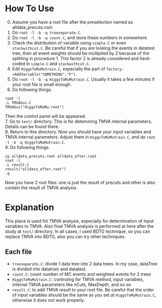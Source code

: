 # How To Use
0. Assume you have a root file after the preselection named as alldata_precuts.root.
1. Do `root -l -b -q treeseparate.C`.
2. Do `root -l -b -q count.C`, and store these numbers in somewhere.
3. Check the distribution of variable using `simple.C` or even `stackwithcut.C`. Be careful that if you are looking the events in datatest tree, then all event weights should be multiplied by 2 because of the splitting in procedure 1. This factor 2 is already considered and hard-coded in `simple.C` and `stackwithcut.C`.
4. Edit `HiggsToMuMutrain.C`, especially the part of `factory->AddVariable("SOMETHING","F")`.
5. Do `root -l -b -q HiggsToMuMutrain.C`. Usually it takes a few minutes if your root file is small enough.
6. Do following things.
```
root -l
.L TMVAGui.C
TMVAGui("HiggsToMuMu.root")
```
Then the control panel will be appeared.  
7. Go to `test/` directory. This is for detemining TMVA internal parameters. Details can be found there.  
8. Return to this directory. Now you should have your input variables and TMVA internal parameters. Adjust them in `HiggsToMuMutrain.C`, and do `root -l -b -q HiggsToMuMutrain.C`.  
9. Do following things.
```
cp alldata_precuts.root alldata_after.root
root -l
.L result.C
result("alldata_after.root")
.q
```
Now you have 2 root files: one is just the result of precuts and other is also contain the result of TMVA analysis.

# Explanation
This place is used fot TMVA analysis, especially for determination of input variables to TMVA.
Also final TMVA analysis is performed at here after the study at `test/` directory.
In all cases, I used BDTG technique, so you can replace TMVA into BDTG, also you can try other techniques.

## Each file
- `treeseparate.C`: divide 1 data tree into 2 data trees. In my case, dataTree is divided into datatrain and datatest.
- `count.C`: count number of MC events and weighted events for 2 trees
- `HiggsToMuMutrain.C`: controling for TMVA method, input variables, internal TMVA parameters like nCuts, MaxDepth, and so on
- `result.C`: to add TMVA result to your root file. Be careful that the order of input variables should be the same as you set at `HiggsToMuMutrain.C`, otherwise it does not work properly.
